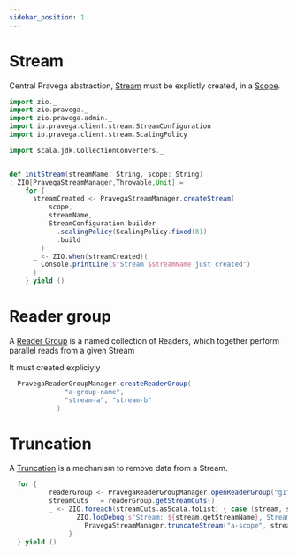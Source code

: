 ```yaml
---
sidebar_position: 1
---
```

# Stream

Central Pravega abstraction, [Stream](https://cncf.pravega.io/docs/nightly/pravega-concepts/#streams) must be explictly created, in a [Scope](scope.md).

```scala mdoc:silent
import zio._
import zio.pravega._
import zio.pravega.admin._
import io.pravega.client.stream.StreamConfiguration
import io.pravega.client.stream.ScalingPolicy

import scala.jdk.CollectionConverters._


def initStream(streamName: String, scope: String)
: ZIO[PravegaStreamManager,Throwable,Unit] =
    for {
      streamCreated <- PravegaStreamManager.createStream(
          scope,
          streamName,
          StreamConfiguration.builder
            .scalingPolicy(ScalingPolicy.fixed(8))
            .build
        )      
      _ <- ZIO.when(streamCreated)(
        Console.printLine(s"Stream $streamName just created")
      )
    } yield ()

```

# Reader group

A [Reader Group](https://cncf.pravega.io/docs/nightly/pravega-concepts/#writers-readers-reader-groups) is a named collection of Readers, which together perform parallel reads from a given Stream

It must created expliciyly 

```scala mdoc:silent
  PravegaReaderGroupManager.createReaderGroup(
              "a-group-name",
              "stream-a", "stream-b"
            )
```

# Truncation

A [Truncation](https://pravega.io/docs/snapshot/retention/#retention-service) is a mechanism to remove data from a Stream.

```scala mdoc:silent
  for {
          readerGroup <- PravegaReaderGroupManager.openReaderGroup("g1")
          streamCuts   = readerGroup.getStreamCuts()
          _ <- ZIO.foreach(streamCuts.asScala.toList) { case (stream, streamCut) =>
                 ZIO.logDebug(s"Stream: ${stream.getStreamName}, StreamCut: $streamCut") *>
                   PravegaStreamManager.truncateStream("a-scope", stream.getStreamName(), streamCut)
               }
  } yield ()
```